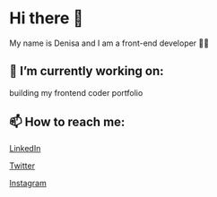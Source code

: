 # Hi there 👋

My name is Denisa and I am a front-end developer 👩‍💻


🔭 I’m currently working on:
---------------------------------
building my frontend coder portfolio 


📫 How to reach me:
--------------------------
[LinkedIn](www.linkedin.com/in/denisaorlikova)

[Twitter](https://twitter.com/deniorlik_codes)

[Instagram](https://www.instagram.com/deniorlik_codes)
<!--
- 🌱 I’m currently learning
- 👯 I’m looking to collaborate on ...
- 🤔 I’m looking for help with ...
- 💬 Ask me about ...
- 📫 How to reach me: ...
- 😄 Pronouns: ...
- ⚡ Fun fact: ...
-->
